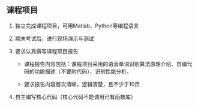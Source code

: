 ## 课程项目

1. 独立完成课程项目，可用Matlab、Python等编程语言

2. 期末考试后，进行现场演示与测试

3. 要求认真撰写课程项目报告

   - 课程报告内容包括：课程项目采用的语音单词识别算法原理介绍、自编代码的功能描述（不要附代码）、识别性能分析。

   - 要求报告内容层次清晰，逻辑清楚，且不少于10页

4. 自主编写核心代码（核心代码不能调用已有函数库）
